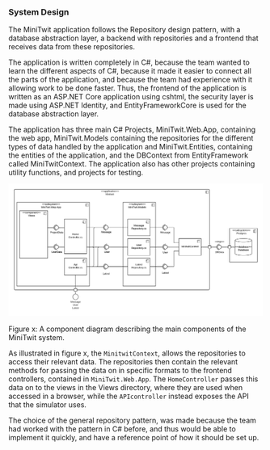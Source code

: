 ### System Design 
The MiniTwit application follows the Repository design pattern, with a database abstraction layer, a backend with repositories and a frontend that receives data from these repositories. 

The application is written completely in C#, because the team wanted to learn the different aspects of C#, because it made it easier to connect all the parts of the application, and because the team had experience with it allowing work to be done faster. Thus, the frontend of the application is written as an ASP.NET Core application using cshtml, the security layer is made using ASP.NET Identity, and EntityFrameworkCore is used for the database abstraction layer.

The application has three main C# Projects, MiniTwit.Web.App, containing the web app, MiniTwit.Models containing the repositories for the different types of data handled by the application and MiniTwit.Entities, containing the entities of the application, and the DBContext from EntityFramework called MiniTwitContext. The application also has other projects containing utility functions, and projects for testing.

![Component diagram](./images/component_diagram.png)

Figure x: A component diagram describing the main components of the MiniTwit system.

As illustrated in figure x, the `MinitwitContext`, allows the repositories to access their relevant data. The repositories then contain the relevant methods for passing the data on in specific formats to the frontend controllers, contained in `MiniTwit.Web.App`. The `HomeController` passes this data on to the views in the Views directory, where they are used when accessed in a browser, while the `APIcontroller` instead exposes the API that the simulator uses.

The choice of the general repository pattern, was made because the team had worked with the pattern in C# before, and thus would be able to implement it quickly, and have a reference point of how it should be set up.